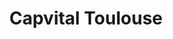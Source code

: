 ---
title: "Capvital Toulouse"
url: /toulouse/capvital-toulouse/
shop: approvisionnement médical
---